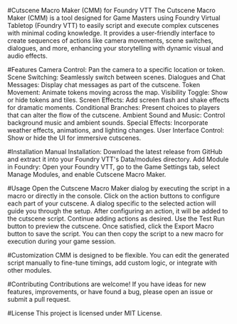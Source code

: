 #Cutscene Macro Maker (CMM) for Foundry VTT
The Cutscene Macro Maker (CMM) is a tool designed for Game Masters using Foundry Virtual Tabletop (Foundry VTT) to easily script and execute complex cutscenes with minimal coding knowledge. It provides a user-friendly interface to create sequences of actions like camera movements, scene switches, dialogues, and more, enhancing your storytelling with dynamic visual and audio effects.

#Features
Camera Control: Pan the camera to a specific location or token.
Scene Switching: Seamlessly switch between scenes.
Dialogues and Chat Messages: Display chat messages as part of the cutscene.
Token Movement: Animate tokens moving across the map.
Visibility Toggle: Show or hide tokens and tiles.
Screen Effects: Add screen flash and shake effects for dramatic moments.
Conditional Branches: Present choices to players that can alter the flow of the cutscene.
Ambient Sound and Music: Control background music and ambient sounds.
Special Effects: Incorporate weather effects, animations, and lighting changes.
User Interface Control: Show or hide the UI for immersive cutscenes.

#Installation
Manual Installation: Download the latest release from GitHub and extract it into your Foundry VTT's Data/modules directory.
Add Module in Foundry: Open your Foundry VTT, go to the Game Settings tab, select Manage Modules, and enable Cutscene Macro Maker.

#Usage
Open the Cutscene Macro Maker dialog by executing the script in a macro or directly in the console.
Click on the action buttons to configure each part of your cutscene. A dialog specific to the selected action will guide you through the setup.
After configuring an action, it will be added to the cutscene script. Continue adding actions as desired.
Use the Test Run button to preview the cutscene.
Once satisfied, click the Export Macro button to save the script. You can then copy the script to a new macro for execution during your game session.

#Customization
CMM is designed to be flexible. You can edit the generated script manually to fine-tune timings, add custom logic, or integrate with other modules.

#Contributing
Contributions are welcome! If you have ideas for new features, improvements, or have found a bug, please open an issue or submit a pull request.

#License
This project is licensed under MIT License.
